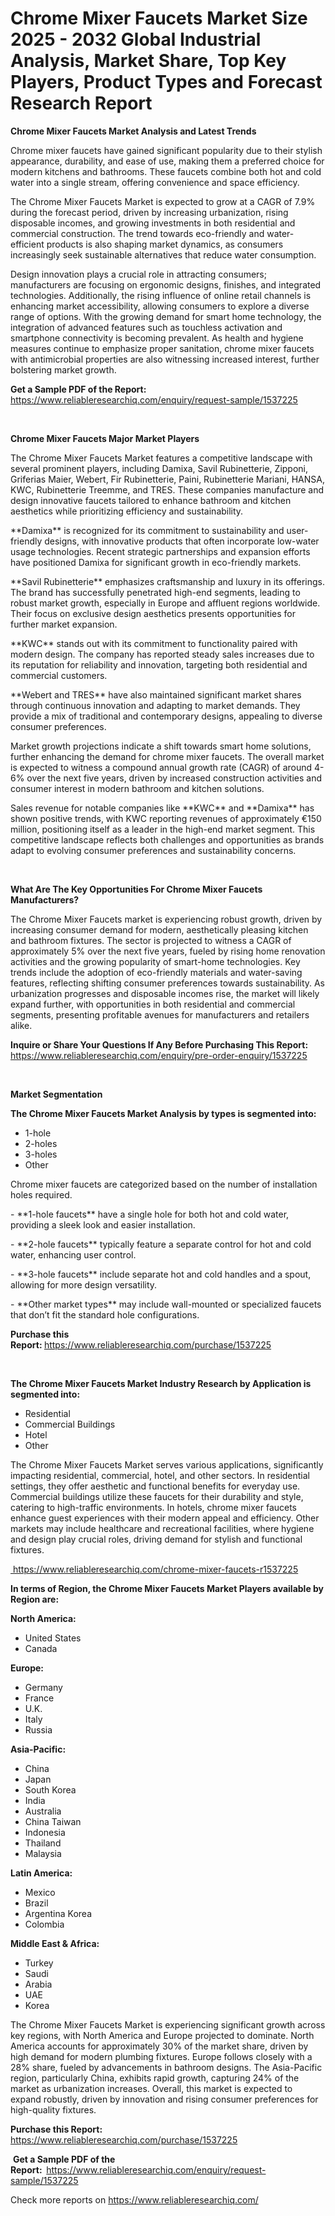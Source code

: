 <p><h1>Chrome Mixer Faucets Market Size 2025 - 2032 Global Industrial Analysis, Market Share, Top Key Players, Product Types and Forecast Research Report</h1></p><p><strong>Chrome Mixer Faucets Market Analysis and Latest Trends</strong></p>
<p><p>Chrome mixer faucets have gained significant popularity due to their stylish appearance, durability, and ease of use, making them a preferred choice for modern kitchens and bathrooms. These faucets combine both hot and cold water into a single stream, offering convenience and space efficiency. </p><p>The Chrome Mixer Faucets Market is expected to grow at a CAGR of 7.9% during the forecast period, driven by increasing urbanization, rising disposable incomes, and growing investments in both residential and commercial construction. The trend towards eco-friendly and water-efficient products is also shaping market dynamics, as consumers increasingly seek sustainable alternatives that reduce water consumption.</p><p>Design innovation plays a crucial role in attracting consumers; manufacturers are focusing on ergonomic designs, finishes, and integrated technologies. Additionally, the rising influence of online retail channels is enhancing market accessibility, allowing consumers to explore a diverse range of options. With the growing demand for smart home technology, the integration of advanced features such as touchless activation and smartphone connectivity is becoming prevalent. As health and hygiene measures continue to emphasize proper sanitation, chrome mixer faucets with antimicrobial properties are also witnessing increased interest, further bolstering market growth.</p></p>
<p><strong>Get a Sample PDF of the Report:&nbsp;</strong> <a href="https://www.reliableresearchiq.com/enquiry/request-sample/1537225?utm_campaign=1835&utm_medium=2&utm_source=Github&utm_content=ia&utm_term=05042025&utm_id=chrome-mixer-faucets">https://www.reliableresearchiq.com/enquiry/request-sample/1537225</a></p>
<p>&nbsp;</p>
<p><strong>Chrome Mixer Faucets Major Market Players</strong></p>
<p><p>The Chrome Mixer Faucets Market features a competitive landscape with several prominent players, including Damixa, Savil Rubinetterie, Zipponi, Griferias Maier, Webert, Fir Rubinetterie, Paini, Rubinetterie Mariani, HANSA, KWC, Rubinetterie Treemme, and TRES. These companies manufacture and design innovative faucets tailored to enhance bathroom and kitchen aesthetics while prioritizing efficiency and sustainability.</p><p>**Damixa** is recognized for its commitment to sustainability and user-friendly designs, with innovative products that often incorporate low-water usage technologies. Recent strategic partnerships and expansion efforts have positioned Damixa for significant growth in eco-friendly markets.</p><p>**Savil Rubinetterie** emphasizes craftsmanship and luxury in its offerings. The brand has successfully penetrated high-end segments, leading to robust market growth, especially in Europe and affluent regions worldwide. Their focus on exclusive design aesthetics presents opportunities for further market expansion.</p><p>**KWC** stands out with its commitment to functionality paired with modern design. The company has reported steady sales increases due to its reputation for reliability and innovation, targeting both residential and commercial customers.</p><p>**Webert and TRES** have also maintained significant market shares through continuous innovation and adapting to market demands. They provide a mix of traditional and contemporary designs, appealing to diverse consumer preferences.</p><p>Market growth projections indicate a shift towards smart home solutions, further enhancing the demand for chrome mixer faucets. The overall market is expected to witness a compound annual growth rate (CAGR) of around 4-6% over the next five years, driven by increased construction activities and consumer interest in modern bathroom and kitchen solutions.</p><p>Sales revenue for notable companies like **KWC** and **Damixa** has shown positive trends, with KWC reporting revenues of approximately €150 million, positioning itself as a leader in the high-end market segment. This competitive landscape reflects both challenges and opportunities as brands adapt to evolving consumer preferences and sustainability concerns.</p></p>
<p>&nbsp;</p>
<p><strong>What Are The Key Opportunities For Chrome Mixer Faucets Manufacturers?</strong></p>
<p><p>The Chrome Mixer Faucets market is experiencing robust growth, driven by increasing consumer demand for modern, aesthetically pleasing kitchen and bathroom fixtures. The sector is projected to witness a CAGR of approximately 5% over the next five years, fueled by rising home renovation activities and the growing popularity of smart-home technologies. Key trends include the adoption of eco-friendly materials and water-saving features, reflecting shifting consumer preferences towards sustainability. As urbanization progresses and disposable incomes rise, the market will likely expand further, with opportunities in both residential and commercial segments, presenting profitable avenues for manufacturers and retailers alike.</p></p>
<p><strong>Inquire or Share Your Questions If Any Before Purchasing This Report:</strong> <a href="https://www.reliableresearchiq.com/enquiry/pre-order-enquiry/1537225?utm_campaign=1835&utm_medium=2&utm_source=Github&utm_content=ia&utm_term=05042025&utm_id=chrome-mixer-faucets">https://www.reliableresearchiq.com/enquiry/pre-order-enquiry/1537225</a></p>
<p>&nbsp;</p>
<p><strong>Market Segmentation</strong></p>
<p><strong>The Chrome Mixer Faucets Market Analysis by types is segmented into:</strong></p>
<p><ul><li>1-hole</li><li>2-holes</li><li>3-holes</li><li>Other</li></ul></p>
<p><p>Chrome mixer faucets are categorized based on the number of installation holes required. </p><p>- **1-hole faucets** have a single hole for both hot and cold water, providing a sleek look and easier installation. </p><p>- **2-hole faucets** typically feature a separate control for hot and cold water, enhancing user control. </p><p>- **3-hole faucets** include separate hot and cold handles and a spout, allowing for more design versatility. </p><p>- **Other market types** may include wall-mounted or specialized faucets that don’t fit the standard hole configurations.</p></p>
<p><strong>Purchase this Report:&nbsp;</strong><a href="https://www.reliableresearchiq.com/purchase/1537225?utm_campaign=1835&utm_medium=2&utm_source=Github&utm_content=ia&utm_term=05042025&utm_id=chrome-mixer-faucets">https://www.reliableresearchiq.com/purchase/1537225</a></p>
<p>&nbsp;</p>
<p><strong>The Chrome Mixer Faucets Market Industry Research by Application is segmented into:</strong></p>
<p><ul><li>Residential</li><li>Commercial Buildings</li><li>Hotel</li><li>Other</li></ul></p>
<p><p>The Chrome Mixer Faucets Market serves various applications, significantly impacting residential, commercial, hotel, and other sectors. In residential settings, they offer aesthetic and functional benefits for everyday use. Commercial buildings utilize these faucets for their durability and style, catering to high-traffic environments. In hotels, chrome mixer faucets enhance guest experiences with their modern appeal and efficiency. Other markets may include healthcare and recreational facilities, where hygiene and design play crucial roles, driving demand for stylish and functional fixtures.</p></p>
<p><a href="https://www.reliableresearchiq.com/chrome-mixer-faucets-r1537225?utm_campaign=1835&utm_medium=2&utm_source=Github&utm_content=ia&utm_term=05042025&utm_id=chrome-mixer-faucets">&nbsp;https://www.reliableresearchiq.com/chrome-mixer-faucets-r1537225</a></p>
<p><strong>In terms of Region, the Chrome Mixer Faucets Market Players available by Region are:</strong></p>
<p>
    <p> <strong> North America: </strong>
        <ul>
            <li>United States</li>
            <li>Canada</li>
        </ul>
        </p> 
    <p> <strong> Europe: </strong>
        <ul>
            <li>Germany</li>
            <li>France</li>
            <li>U.K.</li>
            <li>Italy</li>
            <li>Russia</li>
        </ul>
        </p> 
    <p> <strong> Asia-Pacific: </strong>
        <ul>
            <li>China</li>
            <li>Japan</li>
            <li>South Korea</li>
            <li>India</li>
            <li>Australia</li>
            <li>China Taiwan</li>
            <li>Indonesia</li>
            <li>Thailand</li>
            <li>Malaysia</li>
        </ul>
        </p> 
    <p> <strong> Latin America: </strong>
        <ul>
            <li>Mexico</li>
            <li>Brazil</li>
            <li>Argentina Korea</li>
            <li>Colombia</li>
        </ul>
        </p> 
    <p> <strong> Middle East & Africa: </strong>
        <ul>
            <li>Turkey</li>
            <li>Saudi</li>
            <li>Arabia</li>
            <li>UAE</li>
            <li>Korea</li>
        </ul>
    </p>
    </p>
<p><p>The Chrome Mixer Faucets Market is experiencing significant growth across key regions, with North America and Europe projected to dominate. North America accounts for approximately 30% of the market share, driven by high demand for modern plumbing fixtures. Europe follows closely with a 28% share, fueled by advancements in bathroom designs. The Asia-Pacific region, particularly China, exhibits rapid growth, capturing 24% of the market as urbanization increases. Overall, this market is expected to expand robustly, driven by innovation and rising consumer preferences for high-quality fixtures.</p></p>
<p><strong>Purchase this Report: </strong><a href="https://www.reliableresearchiq.com/purchase/1537225?utm_campaign=1835&utm_medium=2&utm_source=Github&utm_content=ia&utm_term=05042025&utm_id=chrome-mixer-faucets">https://www.reliableresearchiq.com/purchase/1537225</a></p>
<p>&nbsp;<strong>Get a Sample PDF of the Report:&nbsp;&nbsp;</strong><a href="https://www.reliableresearchiq.com/enquiry/request-sample/1537225?utm_campaign=1835&utm_medium=2&utm_source=Github&utm_content=ia&utm_term=05042025&utm_id=chrome-mixer-faucets">https://www.reliableresearchiq.com/enquiry/request-sample/1537225</a></p>
<p><strong></strong></p>
<p>Check more reports on <a href="https://www.reliableresearchiq.com/?utm_campaign=1835&utm_medium=2&utm_source=Github&utm_content=ia&utm_term=05042025&utm_id=chrome-mixer-faucets">https://www.reliableresearchiq.com/</a></p>